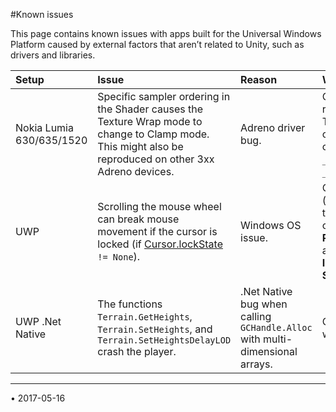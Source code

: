#Known issues

This page contains known issues with apps built for the Universal Windows Platform caused by external factors that aren’t related to Unity, such as drivers and libraries.

|**Setup**|**Issue**|**Reason**|**Workaround**|
|:---|:---|:---|:---|
| Nokia Lumia 630/635/1520| Specific sampler ordering in the Shader causes the Texture Wrap mode to change to Clamp mode. This might also be reproduced on other 3xx Adreno devices. | Adreno driver bug.| Change the sampler register for the affected Texture in the Shader code file (for example, change `sampler2D _MainTex;` to `sampler2D _MainTex:register(s0);`). |
|UWP| Scrolling the mouse wheel can break mouse movement if the cursor is locked (if [Cursor.lockState](ScriptRef:Cursor-lockState.html) `!= None`). | Windows OS issue.| Open the __Player__ settings (__Edit__ > __Project Settings__, then select the __Player__ category). Select the __Publishing Settings__ tab, and enable the __Independent Input Source__ setting. |
|UWP .Net Native| The functions `Terrain.GetHeights`, `Terrain.SetHeights`, and `Terrain.SetHeightsDelayLOD` crash the player.| .Net Native bug when calling `GCHandle.Alloc` with multi-dimensional arrays.| Currently no workaround.|

---
<span class="page-edit">• 2017-05-16  <!-- include IncludeTextAmendPageNoEdit --></span><br/>